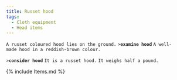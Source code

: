 ```yaml
---
title: Russet hood
tags:
  - Cloth equipment
  - Head items
---
```

`A russet coloured hood lies on the ground.`
`>`**`examine hood`**
`A well-made hood in a reddish-brown colour.`

`>`**`consider hood`**
`It is a russet hood.`
`It weighs half a pound.`

{% include Items.md %}
